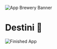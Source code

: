 ![App Brewery Banner](https://github.com/londonappbrewery/Images/blob/master/AppBreweryBanner.png)


# Destini 🤔





![Finished App](https://github.com/londonappbrewery/Images/blob/master/Destini.gif)

